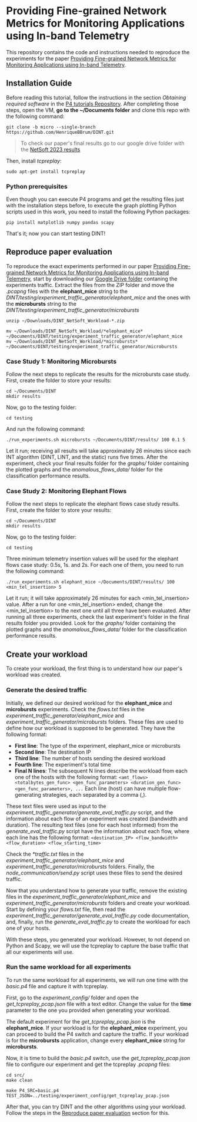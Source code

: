 # Providing Fine-grained Network Metrics for Monitoring Applications using In-band Telemetry

This repository contains the code and instructions needed to reproduce the experiments for the paper [Providing Fine-grained Network Metrics for
Monitoring Applications using In-band Telemetry](). 


## Installation Guide

Before reading this tutorial, follow the instructions in the section *Obtaining required software* in the [P4 tutorials Repository](https://github.com/p4lang/tutorials). After completing those steps, open the VM, **go to the \~/Documents folder** and clone this repo with the following command: 

```
git clone -b micro --single-branch https://github.com/HenriqueBBrum/DINT.git 
```

> To check our paper's final results go to our google drive folder with the [NetSoft 2023 results](https://drive.google.com/drive/folders/14hhirZpIgI2-LsnEub-rUIznKYLPIxZN?usp=drive_link)

Then, install *tcpreplay*:

```
sudo apt-get install tcpreplay
```

### Python prerequisites 

Even though you can execute P4 programs and get the resulting files just with the installation steps before, to execute the graph plotting Python scripts used in this work, you need to install the following Python packages:

```
pip install matplotlib numpy pandas scapy
```

That's it; now you can start testing DINT!


## Reproduce paper evaluation

To reproduce the exact experiments performed in our paper [Providing Fine-grained Network Metrics for
Monitoring Applications using In-band Telemetry](), start by downloading our [Google Drive folder](https://drive.google.com/drive/folders/1HRkH4al5L0zLIjNbyue1A147HcwH5JTM?usp=sharing) contaning the experiments traffic. Extract the files from the ZIP folder and move the *.pcapng* files with the **elephant_mice** string to the *DINT/testing/experiment_traffic_generator/elephant_mice* and the ones with the **microbursts** string to the *DINT/testing/experiment_traffic_generator/microbursts*

```
unzip ~/Downloads/DINT_NetSoft_Workload-*.zip
```

```
mv ~/Downloads/DINT_NetSoft_Workload/*elephant_mice* ~/Documents/DINT/testing/experiment_traffic_generator/elephant_mice
mv ~/Downloads/DINT_NetSoft_Workload/*microbursts* ~/Documents/DINT/testing/experiment_traffic_generator/microbursts
```

### Case Study 1: Monitoring Microbursts 

Follow the next steps to replicate the results for the microbursts case study. First, create the folder to store your results:

```
cd ~/Documents/DINT
mkdir results
```

Now, go to the testing folder:

```
cd testing
```

And run the following command:

```
./run_experiments.sh microbursts ~/Documents/DINT/results/ 100 0.1 5
```

Let it run; receiving all results will take approximately 26 minutes since each INT algorithm (DINT, LINT, and the static) runs five times. After the experiment, check your final results folder for the *graphs/* folder containing the plotted graphs and the *anomalous_flows_data/* folder for the classification performance results.


### Case Study 2: Monitoring Elephant Flows

Follow the next steps to replicate the elephant flows case study results. First, create the folder to store your results:

```
cd ~/Documents/DINT
mkdir results
```

Now, go to the testing folder:

```
cd testing
```

Three minimum telemetry insertion values will be used for the elephant flows case study: 0.5s, 1s. and 2s. For each one of them, you need to run the following command:

```
./run_experiments.sh elephant_mice ~/Documents/DINT/results/ 100 <min_tel_insertion> 5
```

Let it run; it will take approximately 26 minutes for each \<min_tel_insertion\> value. After a run for one \<min_tel_insertion\> ended, change the \<min_tel_insertion\> to the next one until all three have been evaluated. After running all three experiments, check the last experiment's folder in the final results folder you provided. Look for the *graphs/* folder containing the plotted graphs and the *anomalous_flows_data/* folder for the classification performance results.

## Create your workload

To create your workload, the first thing is to understand how our paper's workload was created. 

### Generate the desired traffic

Initially, we defined our desired workload for the **elephant_mice** and **microbursts** experiments. Check the *flows.txt* files in the *experiment_traffic_generator/elephant_mice* and *experiment_traffic_generator/microbursts* folders. These files are used to define how our workload is supposed to be generated. They have the following format:

- **First line**: 		The type of the experiment, elephant_mice or microbursts
- **Second line**: 		The destination IP
- **Third line**: 		The number of hosts sending the desired workload
- **Fourth line**: 		The experiment's total time
- **Final N lines**: 	The subsequent N lines describe the workload from each one of the hosts with the following format:
                    `<amt_flows> <totalbytes_gen_func> <gen_func_parameters> <duration_gen_func> <gen_func_parameters>, ...` Each line (host) can have multiple flow-generating  strategies, each separated by a comma (,).
 	

These text files were used as input to the *experiment_traffic_generator/generate_eval_traffic.py* script, and the information about each flow of an experiment was created (bandwidth and duration). The resulting text files (one for each host informed) from the *generate_eval_traffic.py* script have the information about each flow, where each line has the following format:
			`<destination_IP> <flow_bandwidth> <flow_duration> <flow_starting_time>`

Check the *\*traffic.txt* files in the *experiment_traffic_generator/elephant_mice* and *experiment_traffic_generator/microbursts* folders. Finally, the *node_communication/send.py* script uses these files to send the desired traffic.

Now that you understand how to generate your traffic, remove the existing files in the *experiment_traffic_generator/elephant_mice* and *experiment_traffic_generator/microbursts* folders and create your workload. Start by defining your *flows.txt* file, then read the *experiment_traffic_generator/generate_eval_traffic.py* code documentation, and, finally, run the *generate_eval_traffic.py* to create the workload for each one of your hosts.

With these steps, you generated your workload. However, to not depend on Python and Scapy, we will use the tcpreplay to capture the base traffic that all our experiments will use.


### Run the same workload for all experiments

To run the same workload for all experiments, we will run one time with the *basic.p4* file and capture it with tcpreplay. 

First, go to the *experiment_config/* folder and open the *get_tcpreplay_pcap.json* file with a text editor. Change the value for the **time** parameter to the one you provided when generating your workload. 

The default experiment for the *get_tcpreplay_pcap.json* is the **elephant_mice**. If your workload is for the **elephant_mice** experiment, you can proceed to build the P4 switch and capture the traffic. If your workload is for the **microbursts** application, change every **elephant_mice** string for  **microbursts**.

Now, it is time to build the *basic.p4* switch, use the *get_tcpreplay_pcap.json* file to configure our experiment and get the tcpreplay *.pcapng* files:

```
cd src/
make clean
```
```
make P4_SRC=basic.p4 TEST_JSON=../testing/experiment_config/get_tcpreplay_pcap.json 
```

After that, you can try DINT and the other algorithms using your workload. Follow the steps in the [Reproduce paper evaluation](#Reproduce-paper-evaluation) section for this.